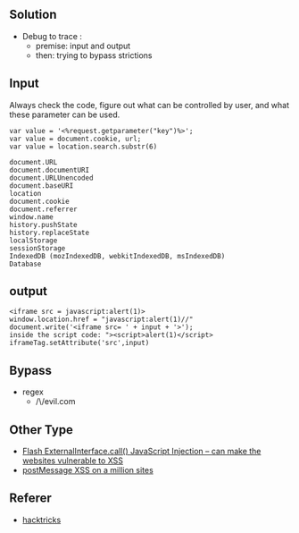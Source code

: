 ## Solution
- Debug to trace :
  - premise: input and output
  - then: trying to bypass strictions

## Input
Always check the code, figure out what can be controlled by user, and what these parameter can be used.
```
var value = '<%request.getparameter("key")%>';
var value = document.cookie, url;
var value = location.search.substr(6)

document.URL
document.documentURI
document.URLUnencoded
document.baseURI
location
document.cookie
document.referrer
window.name
history.pushState
history.replaceState
localStorage
sessionStorage
IndexedDB (mozIndexedDB, webkitIndexedDB, msIndexedDB)
Database
```

## output
```
<iframe src = javascript:alert(1)>
window.location.href = "javascript:alert(1)//"
document.write('<iframe src= ' + input + '>');
inside the script code: "><script>alert(1)</script>
iframeTag.setAttribute('src',input)
```
## Bypass
- regex
  - /\\/evil.com


## Other Type
- [Flash ExternalInterface.call() JavaScript Injection – can make the websites vulnerable to XSS](https://soroush.secproject.com/blog/2011/03/flash-externalinterface-call-javascript-injection-%E2%80%93-can-make-the-websites-vulnerable-to-xss/)
- [postMessage XSS on a million sites](https://labs.detectify.com/2016/12/15/postmessage-xss-on-a-million-sites/)

## Referer
- [hacktricks](https://github.com/carlospolop/hacktricks/blob/master/pentesting-web/xss-cross-site-scripting/dom-xss.md)
